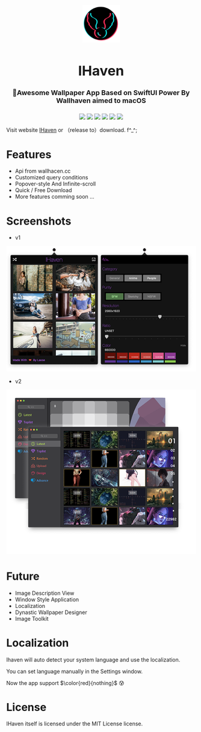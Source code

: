 

<p align="center">
<img src="screenshots/logo.png" alt="IHaven" width="100">
</p>
<h1 align="center" style="font-size:36px" >IHaven</h1>
<h4 align="center" style="font-size:18px" >🍭Awesome Wallpaper App Based on SwiftUI Power By Wallhaven aimed to macOS</h4>
<p align="center"> 
<img class="for-the-badge"src="https://forthebadge.com/images/badges/made-with-swift.svg">
        <img
          class="for-the-badge"
          src="https://forthebadge.com/images/badges/ages-18.svg"
        >
        <img
          class="for-the-badge"
          src="https://forthebadge.com/images/badges/built-with-love.svg"
        >
        <img
          class="for-the-badge"
          src="https://forthebadge.com/images/badges/uses-git.svg"
        >
        <img
          class="for-the-badge"
          src="https://forthebadge.com/images/badges/fuck-it-ship-it.svg"
        >
        <img
          class="for-the-badge"
          src="https://forthebadge.com/images/badges/makes-people-smile.svg"
        ></p>
<p style="font-size:14px" >Visit website <a href="http://ihaven.laxse.cn">IHaven</a> or （release to）download. f^_^;</p>

# Features  
* Api from wallhacen.cc
* Customized query conditions
* Popover-style And Infinite-scroll
* Quick / Free Download
* More features comming soon ...
# Screenshots
 - v1
<p align="center">
<img src="screenshots/v1.png" alt="ADPlayer" width="600">
</p>

 - v2
<p align="center">
<img src="screenshots/v2.png" alt="ADPlayer" width="600">
</p>

# Future
* Image Description View
* Window Style Application
* Localization
* Dynastic Wallpaper Designer
* Image Toolkit


# Localization
Ihaven will auto detect your system language and use the localization.

You can set language manually in the Settings window.

Now the app support $\color{red}{nothing}$ 😰

# License
IHaven itself is licensed under the  MIT License  license.
